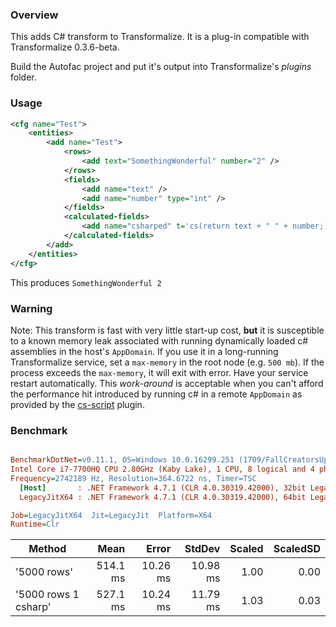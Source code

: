 
### Overview

This adds C# transform to Transformalize.  It is a plug-in compatible with Transformalize 0.3.6-beta.

Build the Autofac project and put it's output into Transformalize's *plugins* folder.

### Usage

```xml
<cfg name="Test">
    <entities>
        <add name="Test">
            <rows>
                <add text="SomethingWonderful" number="2" />
            </rows>
            <fields>
                <add name="text" />
                <add name="number" type="int" />
            </fields>
            <calculated-fields>
                <add name="csharped" t='cs(return text + " " + number;)' />
            </calculated-fields>
        </add>
    </entities>
</cfg>
```

This produces `SomethingWonderful 2`

### Warning

Note: This transform is fast with very little start-up cost, **but** it is susceptible to a known memory leak associated with running 
dynamically loaded c# assemblies in the host's `AppDomain`.  If you use it in a 
long-running Transformalize service, set a `max-memory` in the root node (e.g. `500 mb`).  If the process exceeds the `max-memory`, it will exit with error. 
Have your service restart automatically.  This *work-around* is acceptable when you can't afford the performance hit introduced by running c# in a remote `AppDomain` as provided by the [cs-script](https://github.com/dalenewman/Transformalize.Transform.CsScript) plugin.

### Benchmark

``` ini

BenchmarkDotNet=v0.11.1, OS=Windows 10.0.16299.251 (1709/FallCreatorsUpdate/Redstone3)
Intel Core i7-7700HQ CPU 2.80GHz (Kaby Lake), 1 CPU, 8 logical and 4 physical cores
Frequency=2742189 Hz, Resolution=364.6722 ns, Timer=TSC
  [Host]       : .NET Framework 4.7.1 (CLR 4.0.30319.42000), 32bit LegacyJIT-v4.7.2633.0
  LegacyJitX64 : .NET Framework 4.7.1 (CLR 4.0.30319.42000), 64bit LegacyJIT/clrjit-v4.7.2633.0;compatjit-v4.7.2633.0

Job=LegacyJitX64  Jit=LegacyJit  Platform=X64  
Runtime=Clr  

```
|               Method |     Mean |    Error |   StdDev | Scaled | ScaledSD |
|--------------------- |---------:|---------:|---------:|-------:|---------:|
|          &#39;5000 rows&#39; | 514.1 ms | 10.26 ms | 10.98 ms |   1.00 |     0.00 |
| &#39;5000 rows 1 csharp&#39; | 527.1 ms | 10.24 ms | 11.79 ms |   1.03 |     0.03 |
